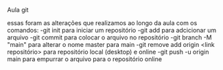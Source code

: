 Aula git 

essas foram as alterações que realizamos ao longo da aula com  os comandos:
-git init para iniciar um repositório 
-git add para  adcicionar um arquivo 
-git commit para colocar o arquivo  no repositório 
-git branch -M "main" para alterar o nome master para main 
-git remove add origin <link repositório> para repositório local (desktop) e online 
-git push -u origin main para empurrar o arquivo para o repositório online 